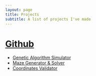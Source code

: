 ```yaml
---
layout: page
title: Projects
subtitle: A list of projects I've made
---
```


# [Github](https://github.com/AcesOfGlory)

- [Genetic Algorithm Simulator](https://acesofglory.github.io/13-11-2016-genetic-algorithm/)
- [Maze Generator & Solver](https://acesofglory.github.io/13-11-2016-maze-generator-solver/)
- [Coordinates Validator](https://github.com/AcesOfGlory/acesofglory.github.io/blob/master/projects/ip-validator.html)


